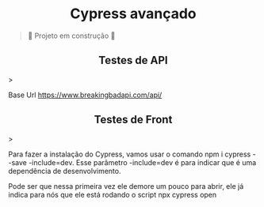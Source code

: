<h1 align="center"> Cypress avançado </h1>

> :construction: Projeto em construção :construction:

<h2 align="center"> Testes de API </h2>>


Base Url
https://www.breakingbadapi.com/api/

<h2 align="center"> Testes de Front </h2>>

Para fazer a instalação do Cypress, vamos usar o comando npm i cypress --save -include=dev. Esse parâmetro -include=dev é para indicar que é uma dependência de desenvolvimento.

Pode ser que nessa primeira vez ele demore um pouco para abrir, ele já indica para nós que ele está rodando o script npx cypress open

